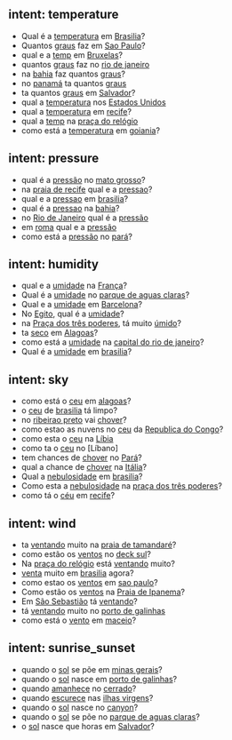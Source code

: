 ## intent: temperature
- Qual é a [temperatura](type) em [Brasilia](locale)?
- Quantos [graus](type) faz em [Sao Paulo](locale)?
- qual e a [temp](type) em [Bruxelas](locale)?
- quantos [graus](type) faz no [rio de janeiro](locale)
- na [bahia](locale) faz quantos [graus](type)?
- no [panamá](locale) ta quantos [graus](type)
- ta quantos [graus](type) em [Salvador](locale)?
- qual a [temperatura](type) nos [Estados Unidos](locale)
- qual a [temperatura](type) em [recife](locale)?
- qual a [temp](type) na [praça do relógio](locale)
- como está a [temperatura](type) em [goiania](locale)?

## intent: pressure
- qual é a [pressão](type) no [mato grosso](locale)?
- na [praia de recife](locale) qual e a [pressao](type)?
- qual e a [pressao](type) em [brasilia](locale)?
- qual é a [pressao](type) na [bahia](locale)?
- no [Rio de Janeiro](locale) qual é a [pressão](type)
- em [roma](locale) qual e a [pressão](type)
- como está a [pressão](type) no [pará](locale)?

## intent: humidity
- qual e a [umidade](type) na [França](locale)?
- Qual é a [umidade](type) no [parque de aguas claras](locale)?
- Qual e a [umidade](type) em [Barcelona](locale)?
- No [Egito](locale), qual é a [umidade](type)?
- na [Praça dos três poderes](locale), tá muito [úmido](type)?
- ta [seco](type) em [Alagoas](locale)?
- como está a [umidade](type) na [capital do rio de janeiro](locale)?
- Qual é a [umidade](type) em [brasilia](locale)?

## intent: sky
- como está o [ceu](type) em [alagoas](locale)?
- o [ceu](type) de [brasilia](locale) tá limpo?
- no [ribeirao preto](locale) vai [chover](type)?
- como estao as nuvens no [ceu](type) da [Republica do Congo](locale)?
- como esta o [ceu](type) na [Líbia](locale)
- como ta o [ceu](type) no [Líbano]
- tem chances de [chover](type) no [Pará](locale)?
- qual a chance de [chover](type) na [Itália](locale)?
- Qual a [nebulosidade](type) em [brasilia](locale)?
- Como esta a [nebulosidade](type) na [praça dos três poderes](locale)?
- como tá o [céu](type) em [recife](locale)?

## intent: wind
- ta [ventando](type) muito na [praia de tamandaré](locale)?
- como estão os [ventos](type) no [deck sul](locale)?
- Na [praça do relógio](locale) está [ventando](type) muito?
- [venta](type) muito em [brasilia](locale) agora?
- como estao os [ventos](type) em [sao paulo](locale)?
- Como estão os [ventos](type) na [Praia de Ipanema](locale)?
- Em [São Sebastião](locale) tá [ventando](type)?
- tá [ventando](type) muito no [porto de galinhas](locale)
- como está o [vento](type) em [maceio](locale)?

## intent: sunrise_sunset
- quando o [sol](type) se põe em [minas gerais](locale)?
- quando o [sol](type) nasce em [porto de galinhas](locale)?
- quando [amanhece](type) no [cerrado](locale)?
- quando [escurece](type) nas [ilhas virgens](locale)?
- quando o [sol](type) nasce no [canyon](locale)?
- quando o [sol](type) se põe no [parque de aguas claras](locale)?
- o [sol](type) nasce que horas em [Salvador](locale)?

